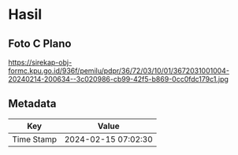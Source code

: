 # Hasil

## Foto C Plano

https://sirekap-obj-formc.kpu.go.id/936f/pemilu/pdpr/36/72/03/10/01/3672031001004-20240214-200634--3c020986-cb99-42f5-b869-0cc0fdc179c1.jpg


## Metadata

| Key        | Value               |
| ---------- | ------------------- |
| Time Stamp | 2024-02-15 07:02:30 |



